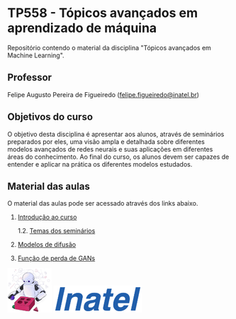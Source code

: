 # TP558 - Tópicos avançados em aprendizado de máquina

Repositório contendo o material da disciplina "Tópicos avançados em Machine Learning".

## Professor

Felipe Augusto Pereira de Figueiredo (felipe.figueiredo@inatel.br)

## Objetivos do curso

O objetivo desta disciplina é apresentar aos alunos, através de seminários preparados por eles, uma visão ampla e detalhada sobre diferentes modelos avançados de redes neurais e suas aplicações em diferentes áreas do conhecimento. Ao final do curso, os alunos devem ser capazes de entender e aplicar na prática os diferentes modelos estudados.

## Material das aulas

O material das aulas pode ser acessado através dos links abaixo.

1. [Introdução ao curso](https://github.com/zz4fap/tp558-adv-ml/blob/main/slides/TP558_1_Introdu%C3%A7%C3%A3o_ao_curso.pdf)

   1.2. [Temas dos seminários](https://docs.google.com/spreadsheets/d/19mypFcuvkspJEsLo58qEa70MwIDpH1KOYqf0OcO_vLI/edit?usp=sharing)

3. [Modelos de difusão](https://github.com/zz4fap/tp558-adv-ml/blob/main/slides/TP558_2_Diffusion_Models.pdf)

4. [Função de perda de GANs](https://github.com/zz4fap/tp558-adv-ml/blob/main/slides/TP558_3_Fun%C3%A7%C3%A3o_de_Perda_de_GANs.pdf)

<img src="/figures/ml_logo1.png" width="100px"> <img src="/figures/inatel_logo.png" width="200px">
